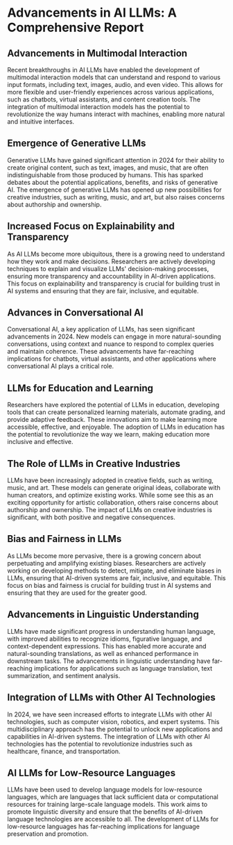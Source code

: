 **Advancements in AI LLMs: A Comprehensive Report**
====================================================================

**Advancements in Multimodal Interaction**
----------------------------------------

Recent breakthroughs in AI LLMs have enabled the development of multimodal interaction models that can understand and respond to various input formats, including text, images, audio, and even video. This allows for more flexible and user-friendly experiences across various applications, such as chatbots, virtual assistants, and content creation tools. The integration of multimodal interaction models has the potential to revolutionize the way humans interact with machines, enabling more natural and intuitive interfaces.

**Emergence of Generative LLMs**
-------------------------------

Generative LLMs have gained significant attention in 2024 for their ability to create original content, such as text, images, and music, that are often indistinguishable from those produced by humans. This has sparked debates about the potential applications, benefits, and risks of generative AI. The emergence of generative LLMs has opened up new possibilities for creative industries, such as writing, music, and art, but also raises concerns about authorship and ownership.

**Increased Focus on Explainability and Transparency**
--------------------------------------------------

As AI LLMs become more ubiquitous, there is a growing need to understand how they work and make decisions. Researchers are actively developing techniques to explain and visualize LLMs' decision-making processes, ensuring more transparency and accountability in AI-driven applications. This focus on explainability and transparency is crucial for building trust in AI systems and ensuring that they are fair, inclusive, and equitable.

**Advances in Conversational AI**
------------------------------

Conversational AI, a key application of LLMs, has seen significant advancements in 2024. New models can engage in more natural-sounding conversations, using context and nuance to respond to complex queries and maintain coherence. These advancements have far-reaching implications for chatbots, virtual assistants, and other applications where conversational AI plays a critical role.

**LLMs for Education and Learning**
--------------------------------

Researchers have explored the potential of LLMs in education, developing tools that can create personalized learning materials, automate grading, and provide adaptive feedback. These innovations aim to make learning more accessible, effective, and enjoyable. The adoption of LLMs in education has the potential to revolutionize the way we learn, making education more inclusive and effective.

**The Role of LLMs in Creative Industries**
-----------------------------------------

LLMs have been increasingly adopted in creative fields, such as writing, music, and art. These models can generate original ideas, collaborate with human creators, and optimize existing works. While some see this as an exciting opportunity for artistic collaboration, others raise concerns about authorship and ownership. The impact of LLMs on creative industries is significant, with both positive and negative consequences.

**Bias and Fairness in LLMs**
-------------------------

As LLMs become more pervasive, there is a growing concern about perpetuating and amplifying existing biases. Researchers are actively working on developing methods to detect, mitigate, and eliminate biases in LLMs, ensuring that AI-driven systems are fair, inclusive, and equitable. This focus on bias and fairness is crucial for building trust in AI systems and ensuring that they are used for the greater good.

**Advancements in Linguistic Understanding**
--------------------------------------

LLMs have made significant progress in understanding human language, with improved abilities to recognize idioms, figurative language, and context-dependent expressions. This has enabled more accurate and natural-sounding translations, as well as enhanced performance in downstream tasks. The advancements in linguistic understanding have far-reaching implications for applications such as language translation, text summarization, and sentiment analysis.

**Integration of LLMs with Other AI Technologies**
------------------------------------------------

In 2024, we have seen increased efforts to integrate LLMs with other AI technologies, such as computer vision, robotics, and expert systems. This multidisciplinary approach has the potential to unlock new applications and capabilities in AI-driven systems. The integration of LLMs with other AI technologies has the potential to revolutionize industries such as healthcare, finance, and transportation.

**AI LLMs for Low-Resource Languages**
--------------------------------------

LLMs have been used to develop language models for low-resource languages, which are languages that lack sufficient data or computational resources for training large-scale language models. This work aims to promote linguistic diversity and ensure that the benefits of AI-driven language technologies are accessible to all. The development of LLMs for low-resource languages has far-reaching implications for language preservation and promotion.